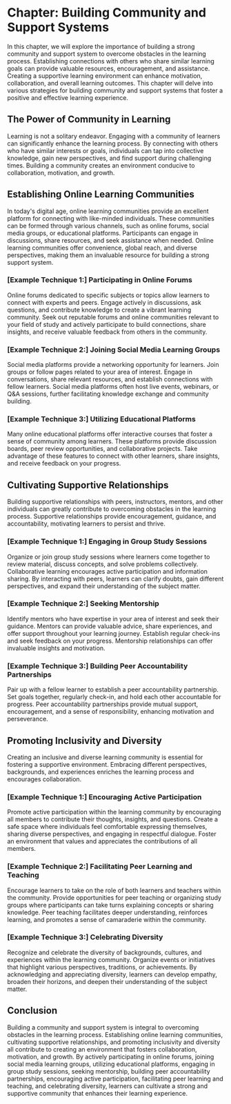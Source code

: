 Chapter: Building Community and Support Systems
===============================================

In this chapter, we will explore the importance of building a strong community and support system to overcome obstacles in the learning process. Establishing connections with others who share similar learning goals can provide valuable resources, encouragement, and assistance. Creating a supportive learning environment can enhance motivation, collaboration, and overall learning outcomes. This chapter will delve into various strategies for building community and support systems that foster a positive and effective learning experience.

The Power of Community in Learning
----------------------------------

Learning is not a solitary endeavor. Engaging with a community of learners can significantly enhance the learning process. By connecting with others who have similar interests or goals, individuals can tap into collective knowledge, gain new perspectives, and find support during challenging times. Building a community creates an environment conducive to collaboration, motivation, and growth.

Establishing Online Learning Communities
----------------------------------------

In today's digital age, online learning communities provide an excellent platform for connecting with like-minded individuals. These communities can be formed through various channels, such as online forums, social media groups, or educational platforms. Participants can engage in discussions, share resources, and seek assistance when needed. Online learning communities offer convenience, global reach, and diverse perspectives, making them an invaluable resource for building a strong support system.

### \[**Example Technique 1:**\] Participating in Online Forums

Online forums dedicated to specific subjects or topics allow learners to connect with experts and peers. Engage actively in discussions, ask questions, and contribute knowledge to create a vibrant learning community. Seek out reputable forums and online communities relevant to your field of study and actively participate to build connections, share insights, and receive valuable feedback from others in the community.

### \[**Example Technique 2:**\] Joining Social Media Learning Groups

Social media platforms provide a networking opportunity for learners. Join groups or follow pages related to your area of interest. Engage in conversations, share relevant resources, and establish connections with fellow learners. Social media platforms often host live events, webinars, or Q\&A sessions, further facilitating knowledge exchange and community building.

### \[**Example Technique 3:**\] Utilizing Educational Platforms

Many online educational platforms offer interactive courses that foster a sense of community among learners. These platforms provide discussion boards, peer review opportunities, and collaborative projects. Take advantage of these features to connect with other learners, share insights, and receive feedback on your progress.

Cultivating Supportive Relationships
------------------------------------

Building supportive relationships with peers, instructors, mentors, and other individuals can greatly contribute to overcoming obstacles in the learning process. Supportive relationships provide encouragement, guidance, and accountability, motivating learners to persist and thrive.

### \[**Example Technique 1:**\] Engaging in Group Study Sessions

Organize or join group study sessions where learners come together to review material, discuss concepts, and solve problems collectively. Collaborative learning encourages active participation and information sharing. By interacting with peers, learners can clarify doubts, gain different perspectives, and expand their understanding of the subject matter.

### \[**Example Technique 2:**\] Seeking Mentorship

Identify mentors who have expertise in your area of interest and seek their guidance. Mentors can provide valuable advice, share experiences, and offer support throughout your learning journey. Establish regular check-ins and seek feedback on your progress. Mentorship relationships can offer invaluable insights and motivation.

### \[**Example Technique 3:**\] Building Peer Accountability Partnerships

Pair up with a fellow learner to establish a peer accountability partnership. Set goals together, regularly check-in, and hold each other accountable for progress. Peer accountability partnerships provide mutual support, encouragement, and a sense of responsibility, enhancing motivation and perseverance.

Promoting Inclusivity and Diversity
-----------------------------------

Creating an inclusive and diverse learning community is essential for fostering a supportive environment. Embracing different perspectives, backgrounds, and experiences enriches the learning process and encourages collaboration.

### \[**Example Technique 1:**\] Encouraging Active Participation

Promote active participation within the learning community by encouraging all members to contribute their thoughts, insights, and questions. Create a safe space where individuals feel comfortable expressing themselves, sharing diverse perspectives, and engaging in respectful dialogue. Foster an environment that values and appreciates the contributions of all members.

### \[**Example Technique 2:**\] Facilitating Peer Learning and Teaching

Encourage learners to take on the role of both learners and teachers within the community. Provide opportunities for peer teaching or organizing study groups where participants can take turns explaining concepts or sharing knowledge. Peer teaching facilitates deeper understanding, reinforces learning, and promotes a sense of camaraderie within the community.

### \[**Example Technique 3:**\] Celebrating Diversity

Recognize and celebrate the diversity of backgrounds, cultures, and experiences within the learning community. Organize events or initiatives that highlight various perspectives, traditions, or achievements. By acknowledging and appreciating diversity, learners can develop empathy, broaden their horizons, and deepen their understanding of the subject matter.

Conclusion
----------

Building a community and support system is integral to overcoming obstacles in the learning process. Establishing online learning communities, cultivating supportive relationships, and promoting inclusivity and diversity all contribute to creating an environment that fosters collaboration, motivation, and growth. By actively participating in online forums, joining social media learning groups, utilizing educational platforms, engaging in group study sessions, seeking mentorship, building peer accountability partnerships, encouraging active participation, facilitating peer learning and teaching, and celebrating diversity, learners can cultivate a strong and supportive community that enhances their learning experience.
